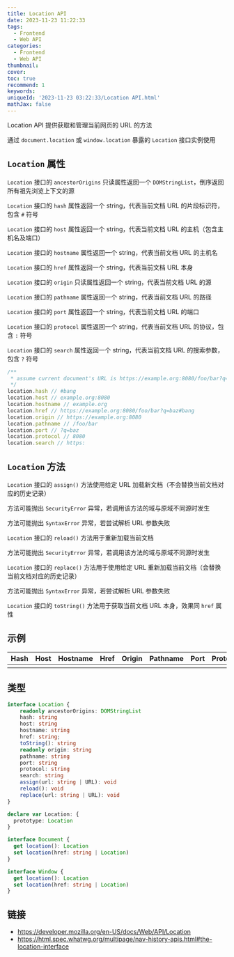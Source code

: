 ```yaml
---
title: Location API
date: 2023-11-23 11:22:33
tags:
  - Frontend
  - Web API
categories:
  - Frontend
  - Web API
thumbnail:
cover:
toc: true
recommend: 1
keywords:
uniqueId: '2023-11-23 03:22:33/Location API.html'
mathJax: false
---
```


Location API 提供获取和管理当前网页的 URL 的方法

通过 `document.location` 或 `window.location` 暴露的 `Location` 接口实例使用

## `Location` 属性

`Location` 接口的 `ancestorOrigins` 只读属性返回一个 `DOMStringList`，倒序返回所有祖先浏览上下文的源

`Location` 接口的 `hash` 属性返回一个 string，代表当前文档 URL 的片段标识符，包含 `#` 符号

`Location` 接口的 `host` 属性返回一个 string，代表当前文档 URL 的主机（包含主机名及端口）

`Location` 接口的 `hostname` 属性返回一个 string，代表当前文档 URL 的主机名

`Location` 接口的 `href` 属性返回一个 string，代表当前文档 URL 本身

`Location` 接口的 `origin` 只读属性返回一个 string，代表当前文档 URL 的源

`Location` 接口的 `pathname` 属性返回一个 string，代表当前文档 URL 的路径

`Location` 接口的 `port` 属性返回一个 string，代表当前文档 URL 的端口

`Location` 接口的 `protocol` 属性返回一个 string，代表当前文档 URL 的协议，包含 `:` 符号

`Location` 接口的 `search` 属性返回一个 string，代表当前文档 URL 的搜索参数，包含 `?` 符号

```js
/**
 * assume current document's URL is https://example.org:8080/foo/bar?q=baz#bang
 */
location.hash // #bang
location.host // example.org:8080
location.hostname // example.org
location.href // https://example.org:8080/foo/bar?q=baz#bang
location.origin // https://example.org:8080
location.pathname // /foo/bar
location.port // ?q=baz
location.protocol // 8080
location.search // https:
```

## `Location` 方法

`Location` 接口的 `assign()` 方法使用给定 URL 加载新文档（不会替换当前文档对应的历史记录）

方法可能抛出 `SecurityError` 异常，若调用该方法的域与原域不同源时发生

方法可能抛出 `SyntaxError` 异常，若尝试解析 URL 参数失败

`Location` 接口的 `reload()` 方法用于重新加载当前文档

方法可能抛出 `SecurityError` 异常，若调用该方法的域与原域不同源时发生

`Location` 接口的 `replace()` 方法用于使用给定 URL 重新加载当前文档（会替换当前文档对应的历史记录）

方法可能抛出 `SyntaxError` 异常，若尝试解析 URL 参数失败

`Location` 接口的 `toString()` 方法用于获取当前文档 URL 本身，效果同 `href` 属性

## 示例

<div id="location" role="article">
  <table>
    <thead>
      <tr>
        <th>Hash</th>
        <th>Host</th>
        <th>Hostname</th>
        <th>Href</th>
        <th>Origin</th>
        <th>Pathname</th>
        <th>Port</th>
        <th>Protocol</th>
        <th>Search</th>
      </tr>
    </thead>
    <tbody>
      <tr>
        <td></td>
        <td></td>
        <td></td>
        <td></td>
        <td></td>
        <td></td>
        <td></td>
        <td></td>
        <td></td>
      </tr>
    </tbody>
  </table>

  <style>
    #location {
      :is(table) {
        table-layout: fixed;
      }
    }
  </style>

  <script type="module">
    const table = document.querySelector('#location table')
    table.querySelector('td:nth-child(1)').innerText = location.hash
    table.querySelector('td:nth-child(2)').innerText = location.host
    table.querySelector('td:nth-child(3)').innerText = location.hostname
    table.querySelector('td:nth-child(4)').innerText = location.href
    table.querySelector('td:nth-child(5)').innerText = location.origin
    table.querySelector('td:nth-child(6)').innerText = location.pathname
    table.querySelector('td:nth-child(7)').innerText = location.port
    table.querySelector('td:nth-child(8)').innerText = location.protocol
    table.querySelector('td:nth-child(9)').innerText = location.search
  </script>
</div>

## 类型

```ts
interface Location {
    readonly ancestorOrigins: DOMStringList
    hash: string
    host: string
    hostname: string
    href: string;
    toString(): string
    readonly origin: string
    pathname: string
    port: string
    protocol: string
    search: string
    assign(url: string | URL): void
    reload(): void
    replace(url: string | URL): void
}

declare var Location: {
  prototype: Location
}

interface Document {
  get location(): Location
  set location(href: string | Location)
}

interface Window {
  get location(): Location
  set location(href: string | Location)
}
```

## 链接

* <https://developer.mozilla.org/en-US/docs/Web/API/Location>
* <https://html.spec.whatwg.org/multipage/nav-history-apis.html#the-location-interface>
